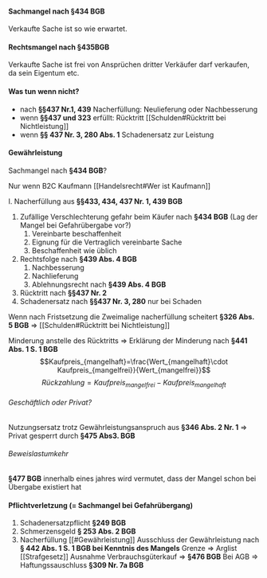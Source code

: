 #### Sachmangel nach **§434 BGB**
Verkaufte Sache ist so wie erwartet.

#### Rechtsmangel nach **§435BGB**
Verkaufte Sache ist frei von Ansprüchen dritter
Verkäufer darf verkaufen, da sein Eigentum etc.

#### Was tun wenn nicht?
- nach **§§437 Nr.1, 439** Nacherfüllung: Neulieferung oder Nachbesserung
- wenn **§§437 und 323** erfüllt: Rücktritt [[Schulden#Rücktritt bei Nichtleistung]]
- wenn **§§ 437 Nr. 3, 280 Abs. 1** Schadenersatz zur Leistung

#### Gewährleistung
Sachmangel nach **§434 BGB**?

Nur wenn B2C Kaufmann [[Handelsrecht#Wer ist Kaufmann]]

I. Nacherfüllung aus **§§433, 434, 437 Nr. 1, 439 BGB**
 1. Zufällige Verschlechterung gefahr beim Käufer
	 nach **§434 BGB** (Lag der Mangel bei Gefahrübergabe vor?)
	 1. Vereinbarte beschaffenheit
	 2. Eignung für die Vertraglich vereinbarte Sache
	 3. Beschaffenheit wie üblich
2. Rechtsfolge nach **§439 Abs. 4 BGB**
	1. Nachbesserung
	2. Nachlieferung
	3. Ablehnungsrecht nach **§439 Abs. 4 BGB**
3. Rücktritt nach **§§437 Nr. 2**
4. Schadenersatz nach **§§437 Nr. 3, 280** nur bei Schaden

Wenn nach Fristsetzung die Zweimalige nacherfüllung scheitert **§326 Abs. 5 BGB** => [[Schulden#Rücktritt bei Nichtleistung]]

Minderung anstelle des Rücktritts => Erklärung der Minderung nach **§441 Abs. 1 S. 1 BGB**
$$Kaufpreis_{mangelhaft}=\frac{Wert_{mangelhaft}\cdot Kaufpreis_{mangelfrei}}{Wert_{mangelfrei}}$$
$$Rückzahlung = Kaufpreis_{mangelfrei}-Kaufpreis_{mangelhaft}$$

###### Geschäftlich oder Privat?
Nutzungsersatz trotz Gewährleistungsanspruch aus **§346 Abs. 2 Nr. 1**
=> Privat gesperrt durch **§475 Abs3. BGB**

###### Beweislastumkehr 
**§477 BGB** innerhalb eines jahres wird vermutet, dass der Mangel schon bei Übergabe existiert hat


#### Pflichtverletzung (= Sachmangel bei Gefahrübergang)
1. Schadenersatzpflicht **§249 BGB**
2. Schmerzensgeld **§ 253 Abs. 2 BGB**
3. Nacherfüllung [[#Gewährleistung]]
Ausschluss der Gewährleistung nach **§ 442 Abs. 1 S. 1 BGB bei Kenntnis des Mangels**
Grenze => Arglist [[Strafgesetz]]
Ausnahme Verbrauchsgüterkauf => **§476 BGB**
Bei AGB => Haftungssauschluss **§309 Nr. 7a BGB**


